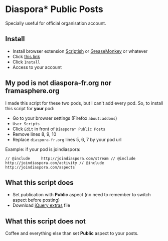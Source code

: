Diaspora* Public Posts
======================

Specially useful for official organisation account.

## Install

* Install browser extension [Scriptish](https://addons.mozilla.org/firefox/addon/scriptish) or [GreaseMonkey](https://addons.mozilla.org/en-US/firefox/addon/greasemonkey/) or whatever
* Click [this link](https://raw.githubusercontent.com/SansPseudoFix/diaspora-public-posts/master/diaspora-public-posts.js)
* Click ``Install``
* Access to your account

## My pod is not diaspora-fr.org nor framasphere.org

I made this script for these two pods, but I can't add every pod. So, to install this script for **your** pod:

* Go to your browser settings (Firefox ``about:addons``)
* ``User Scripts``
* Click ``Edit`` in front of ``Diaspora* Public Posts``
* Remove lines 8, 9, 10
* Replace ``diaspora-fr.org`` lines 5, 6, 7 by your pod url

Example: if your pod is joindiaspora:

``
// @include     http://joindiaspora.com/stream
// @include     http://joindiaspora.com/activity
// @include     http://joindiaspora.com/aspects
``

## What this script does

* Set publication with **Public** aspect (no need to remember to switch aspect before posting)
* Download [jQuery extras](https://greasyfork.org/fr/scripts/12083-jquery-extras) file

## What this script does not

Coffee and everything else than set **Public** aspect to your posts.
